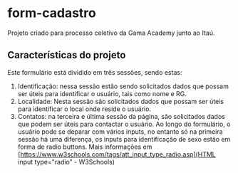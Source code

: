 
# form-cadastro  

Projeto criado para processo celetivo da Gama Academy  junto ao Itaú.
  
  ## Características do projeto  
  Este formulário está dividido em três sessões, sendo estas:
1. Identificação: nessa sessão estão sendo solicitados dados que possam ser úteis para identificar o usuário, tais como nome e RG.
2. Localidade: Nesta sessão são solicitados dados que possam ser úteis para identificar o local onde reside o usuário.
 3. Contatos: na terceira e última sessão da página, são solicitados dados que podem ser úteis para contactar o usuário.
 Ao longo do formulário, o usuário pode se deparar com vários inputs, no entanto só na primeira sessão há uma diferença, os inputs para identificação de sexo estão em forma de radio buttons.
 Mais informações em 
 [https://www.w3schools.com/tags/att_input_type_radio.asp](HTML input type="radio" - W3Schools)